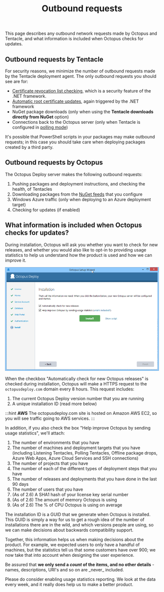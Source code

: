 ﻿---
title: Outbound requests
position: 1
---


This page describes any outbound network requests made by Octopus and Tentacle, and what information is included when Octopus checks for updates.

## Outbound requests by Tentacle


For security reasons, we minimize the number of outbound requests made by the Tentacle deployment agent. The only outbound requests you should see are for:

- [Certificate revocation list checking](http://en.wikipedia.org/wiki/Revocation_list), which is a security feature of the .NET framework.
- [Automatic root certificate updates](http://help.octopusdeploy.com/discussions/problems/30827), again triggered by the .NET framework
- NuGet package downloads (only when using the **Tentacle downloads directly from NuGet** option)
- Connections back to the Octopus server (only when Tentacle is configured in [polling mode](/docs/home/installation/installing-tentacles/polling-tentacles.md))



It's possible that PowerShell scripts in your packages may make outbound requests; in this case you should take care when deploying packages created by a third party.

## Outbound requests by Octopus


The Octopus Deploy server makes the following outbound requests:

1. Pushing packages and deployment instructions, and checking the health, of Tentacles
2. Downloading packages from the [NuGet feeds](/docs/home/packaging-applications/package-repositories.md) that you configure
3. Windows Azure traffic (only when deploying to an Azure deployment target)
4. Checking for updates (if enabled)


## What information is included when Octopus checks for updates?


During installation, Octopus will ask you whether you want to check for new releases, and whether you would also like to opt-in to providing usage statistics to help us understand how the product is used and how we can improve it.


![](/docs/images/3048073/3277613.png)


When the checkbox "Automatically check for new Octopus releases" is checked during installation, Octopus will make a HTTPS request to the `octopusdeploy.com` domain every 8 hours. This request includes:

1. The current Octopus Deploy version number that you are running
2. A unique installation ID (read more below)


:::hint
**AWS**
The octopusdeploy.com site is hosted on Amazon AWS EC2, so you will see traffic going to AWS services.
:::


In addition, if you also check the box "Help improve Octopus by sending usage statistics", we'll attach:

1. The number of environments that you have
2. The number of machines and deployment targets that you have (including Listening Tentacles, Polling Tentacles, Offline package drops, Azure Web Apps, Azure Cloud Services and SSH connections)
3. The number of projects that you have
4. The number of each of the different types of deployment steps that you have
5. The number of releases and deployments that you have done in the last 90 days
6. The number of users that you have
7. (As of 2.6) A SHA1 hash of your license key serial number
8. (As of 2.6) The amount of memory Octopus is using
9. (As of 2.6) The % of CPU Octopus is using on average



The installation ID is a GUID that we generate when Octopus is installed. This GUID is simply a way for us to get a rough idea of the number of installations there are in the wild, and which versions people are using, so we can make decisions about backwards compatibility support.


Together, this information helps us when making decisions about the product. For example, we expected users to only have a handful of machines, but the statistics tell us that some customers have over 900; we now take that into account when designing the user experience.


Be assured that **we only send a *count* of the items, and no other details** - names, descriptions, URI's and so on are \_never\_ included.


Please do consider enabling usage statistics reporting. We look at the data every week, and it really does help us to make a better product.
